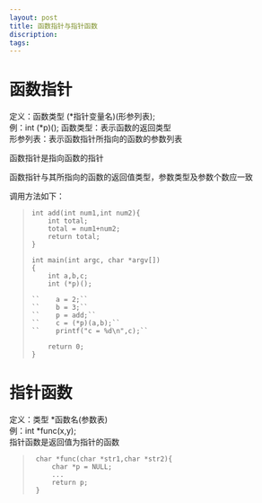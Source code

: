 ```yaml
---
layout: post
title: 函数指针与指针函数
discription: 
tags: 
---
```


 函数指针
====
 定义：函数类型 (\*指针变量名)(形参列表);  
 例：int (\*p)();
 函数类型：表示函数的返回类型  
 形参列表：表示函数指针所指向的函数的参数列表  

 函数指针是指向函数的指针  

 函数指针与其所指向的函数的返回值类型，参数类型及参数个数应一致  

 调用方法如下：
  
> ``int add(int num1,int num2){``  
> ``    int total;``  
> ``    total = num1+num2;``  
> ``    return total;``  
> ``}``  
> `` ``  
> ``int main(int argc, char *argv[])``  
> ``{``  
> ``    int a,b,c;``  
> ``    int (*p)();``  
> ````  
> ``    a = 2;``  
> ``    b = 3;``  
> ``    p = add;``  
> ``    c = (*p)(a,b);``  
> ``    printf("c = %d\n",c);``  
> ````  
> ``    return 0;``  
> ``}``

 指针函数
====
 定义：类型 \*函数名(参数表)  
 例：int \*func(x,y);  
 指针函数是返回值为指针的函数  

> `` char *func(char *str1,char *str2){``  
> ``     char *p = NULL;``  
> ``     ...``  
> ``     return p;``  
> `` }``  
























